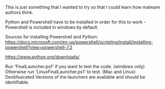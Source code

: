 This is just something that I wanted to try so that I could learn how malware authors think.

Python and Powershell have to be installed in order for this to work - Powershell is included in windows by default.

Sources for installing Powershell and Python:
https://docs.microsoft.com/en-us/powershell/scripting/install/installing-powershell?view=powershell-7.2


https://www.python.org/downloads/

Run 'FinalLauncher.ps1' if you want to test the code. (windows only)
Otherwise run 'LinuxFinalLauncher.ps1' to test. (Mac and Linux)
Deobfuscated Versions of the launchers are avaliable and should be identifiable.
